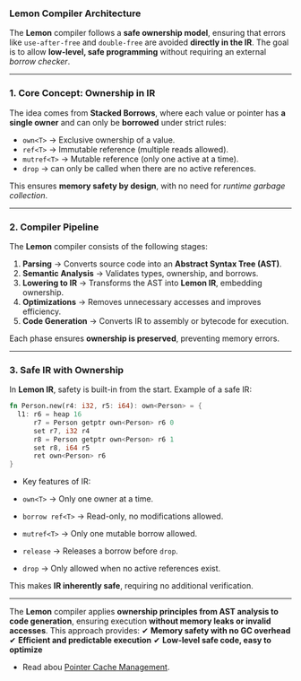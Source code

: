 ### Lemon Compiler Architecture

The **Lemon** compiler follows a **safe ownership model**, ensuring that errors like `use-after-free` and `double-free` are avoided **directly in the IR**. The goal is to allow **low-level, safe programming** without requiring an external _borrow checker_.

---

### 1. Core Concept: Ownership in IR

The idea comes from **Stacked Borrows**, where each value or pointer has **a single owner** and can only be **borrowed** under strict rules:

- `own<T>` → Exclusive ownership of a value.
- `ref<T>` → Immutable reference (multiple reads allowed).
- `mutref<T>` → Mutable reference (only one active at a time).
- `drop` → can only be called when there are no active references.

This ensures **memory safety by design**, with no need for _runtime garbage collection_.

---

### 2. Compiler Pipeline

The **Lemon** compiler consists of the following stages:

1. **Parsing** → Converts source code into an **Abstract Syntax Tree (AST)**.
2. **Semantic Analysis** → Validates types, ownership, and borrows.
3. **Lowering to IR** → Transforms the AST into **Lemon IR**, embedding ownership.
4. **Optimizations** → Removes unnecessary accesses and improves efficiency.
5. **Code Generation** → Converts IR to assembly or bytecode for execution.

Each phase ensures **ownership is preserved**, preventing memory errors.

---

### 3. Safe IR with Ownership

In **Lemon IR**, safety is built-in from the start. Example of a safe IR:

```rs
fn Person.new(r4: i32, r5: i64): own<Person> = {
  l1: r6 = heap 16
      r7 = Person getptr own<Person> r6 0
      set r7, i32 r4
      r8 = Person getptr own<Person> r6 1
      set r8, i64 r5
      ret own<Person> r6
}
```

- Key features of IR:

- `own<T>` → Only one owner at a time.
- `borrow ref<T>` → Read-only, no modifications allowed.
- `mutref<T>` → Only one mutable borrow allowed.
- `release` → Releases a borrow before `drop`.
- `drop` → Only allowed when no active references exist.

This makes **IR inherently safe**, requiring no additional verification.

---

The **Lemon** compiler applies **ownership principles from AST analysis to code generation**, ensuring execution **without memory leaks or invalid accesses**. This approach provides:
✔ **Memory safety with no GC overhead**
✔ **Efficient and predictable execution**
✔ **Low-level safe code, easy to optimize**

- Read abou [Pointer Cache Management](./pointer_cache.md).
